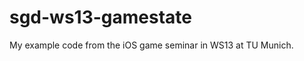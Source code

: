 sgd-ws13-gamestate
==================

My example code from the iOS game seminar in WS13 at TU Munich.
